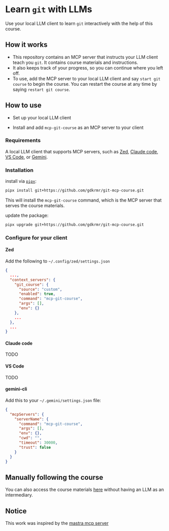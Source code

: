 # Learn `git` with LLMs

Use your local LLM client to learn `git` interactively with the help of this course.

## How it works

- This repository contains an MCP server that instructs your LLM client teach you `git`. It contains course materials and instructions.
- It also keeps track of your progress, so you can continue where you left off.
- To use, add the MCP server to your local LLM client and say `start git course` to begin the course. You can restart the course at any time by saying `restart git course`.

## How to use

- Set up your local LLM client

- Install and add `mcp-git-course` as an MCP server to your client

### Requirements

A local LLM client that supports MCP servers, such as [Zed](https://zed.dev), [Claude code](https://claude.ai), [VS Code](https://code.visualstudio.com), or [Gemini](https://ai.google.dev/gemini).

### Installation

install via [`pipx`](https://pipx.pypa.io/latest/installation):

```bash
pipx install git+https://github.com/gdkrmr/git-mcp-course.git
```

This will install the `mcp-git-course` command, which is the MCP server that serves the course materials.

update the package:

```bash
pipx upgrade git+https://github.com/gdkrmr/git-mcp-course.git
```

### Configure for your client
#### Zed
Add the following to `~/.config/zed/settings.json`
```json
{
  ...,
  "context_servers": {
    "git_course": {
      "source": "custom",
      "enabled": true,
      "command": "mcp-git-course",
      "args": [],
      "env": {}
    },
    ...
  },
  ...
}
```

#### Claude code
TODO
#### VS Code
TODO
#### gemini-cli

Add this to your `~/.gemini/settings.json` file:

```json
{
  "mcpServers": {
    "serverName": {
      "command": "mcp-git-course",
      "args": [],
      "env": {},
      "cwd": "",
      "timeout": 30000,
      "trust": false
    }
  }
}
```

## Manually following the course

You can also access the course materials [here](https://github.com/gdkrmr/git-mcp/tree/master/src/mcp_git/resources/lessons) without having an LLM as an intermediary.

## Notice

This work was inspired by the [mastra mcp server](https://github.com/mastra-ai)
